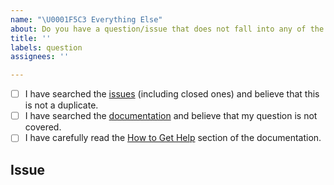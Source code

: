 ```yaml
---
name: "\U0001F5C3 Everything Else"
about: Do you have a question/issue that does not fall into any of the other categories?
title: ''
labels: question
assignees: ''

---
```


<!--
  Instead of a new issue, please consider submitting your question to:
  <https://github.com/getpelican/pelican/discussions>
  If for some reason you believe that your question warrants a new issue
  instead of a discussion thread, describe your question/issue here.
  This space is meant to be used for general questions
  that are not bugs, feature requests, or documentation issues.
  Before you submit this, let’s make sure of a few things.
  Please make sure the following boxes are ticked if they are correct.
  If not, please try and fulfill them first.
-->

<!-- Checked checkbox should look like this: [x] -->
- [ ] I have searched the [issues](https://github.com/getpelican/pelican/issues?q=is%3Aissue) (including closed ones) and believe that this is not a duplicate.
- [ ] I have searched the [documentation](https://docs.getpelican.com/) and believe that my question is not covered.
- [ ] I have carefully read the [How to Get Help](https://docs.getpelican.com/en/latest/contribute.html#how-to-get-help) section of the documentation.

## Issue
<!-- Now feel free to write your issue, but please be descriptive! Thanks again 🙌 ❤️ -->

